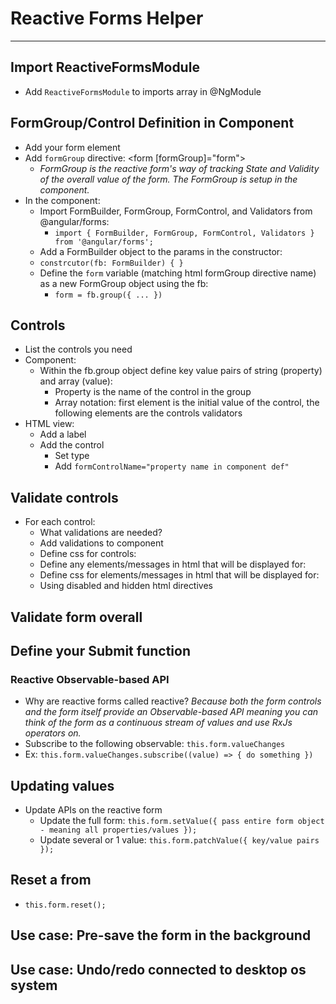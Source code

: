 # Reactive Forms Helper
<hr>

## Import ReactiveFormsModule
- Add `ReactiveFormsModule` to imports array in @NgModule

## FormGroup/Control Definition in Component
- Add your form element
- Add `formGroup` directive: <form [formGroup]="form"></form>
  - *FormGroup is the reactive form's way of tracking State and Validity of the overall value of the form. The FormGroup is setup in the component.*
- In the component:
  - Import FormBuilder, FormGroup, FormControl, and Validators from @angular/forms:
    - `import { FormBuilder, FormGroup, FormControl, Validators } from '@angular/forms';`
  -  Add a FormBuilder object to the params in the constructor:
    - `constrcutor(fb: FormBuilder) { }`
  - Define the `form` variable (matching html formGroup directive name) as a new FormGroup object using the fb:
    - `form = fb.group({ ... })`
  
## Controls
- List the controls you need
- Component:
  - Within the fb.group object define key value pairs of string (property) and array (value):
    - Property is the name of the control in the group
    - Array notation: first element is the initial value of the control, the following elements are the controls validators
- HTML view:
  - Add a label
  - Add the control
    - Set type
    - Add `formControlName="property name in component def"`

## Validate controls
- For each control:
  - What validations are needed?
  - Add validations to component
  - Define css for controls:
  - Define any elements/messages in html that will be displayed for:
  - Define css for elements/messages in html that will be displayed for:
  - Using disabled and hidden html directives

## Validate form overall

## Define your Submit function

### Reactive Observable-based API 
- Why are reactive forms called reactive? *Because both the form controls and the form itself provide an Observable-based API meaning you can think of the form as a continuous stream of values and use RxJs operators on.*
- Subscribe to the following observable: `this.form.valueChanges`
- Ex: `this.form.valueChanges.subscribe((value) => { do something })`

## Updating values
- Update APIs on the reactive form
  - Update the full form: `this.form.setValue({ pass entire form object - meaning all properties/values });`
  - Update several or 1 value: `this.form.patchValue({ key/value pairs });`

## Reset a from
- `this.form.reset();`

## Use case: Pre-save the form in the background

## Use case: Undo/redo connected to desktop os system